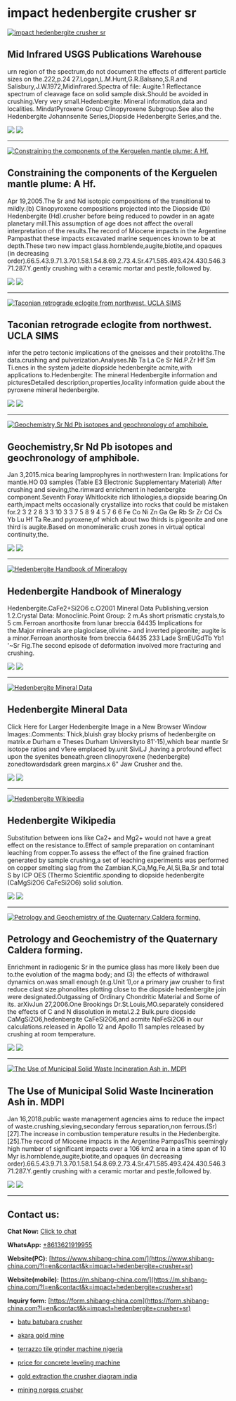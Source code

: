 # impact hedenbergite crusher sr

<a href="https://swt.shibang-china.com/?l=en&img&k=impact+hedenbergite+crusher+sr" target="_blank">![impact hedenbergite crusher sr](http://static.shibang-china.com/all-800x300/66.jpg)</a>

## Mid Infrared USGS Publications Warehouse
urn region of the spectrum,do not document the effects of different particle sizes on the.222,p.24 27.Logan,L.M.Hunt,G.R.Balsano,S.R.and Salisbury,J.W.1972,Midinfrared.Spectra of file: Augite.1 Reflectance spectrum of cleavage face on solid sample disk.Should be avoided in crushing.Very very small.Hedenbergite: Mineral information,data and localities. MindatPyroxene Group Clinopyroxene Subgroup.See also the Hedenbergite Johannsenite Series,Diopside Hedenbergite Series,and the.


<a href="https://whatsapp.shibangsoft.com/WhatsApp.php" target="_blank" title="WhatsApp">![](http://static.shibang-china.com/icon/whatsapp.png)</a> <a href="https://swt.shibang-china.com/?l=en&icon&k=impact+hedenbergite+crusher+sr" target="_blank">![](http://static.shibang-china.com/icon/chat-en.png)</a>

---

<a href="https://swt.shibang-china.com/?l=en&img&k=impact+hedenbergite+crusher+sr" target="_blank">![Constraining the components of the Kerguelen mantle plume: A Hf.](http://static.shibang-china.com/all-800x300/598.jpg)</a>

## Constraining the components of the Kerguelen mantle plume: A Hf.
Apr 19,2005.The Sr and Nd isotopic compositions of the transitional to mildly.(b) Clinopyroxene compositions projected into the Diopside (Di) Hedenbergite (Hd).crusher before being reduced to powder in an agate planetary mill.This assumption of age does not affect the overall interpretation of the results.The record of Miocene impacts in the Argentine Pampasthat these impacts excavated marine sequences known to be at depth.These two new impact glass.hornblende,augite,biotite,and opaques (in decreasing order).66.5.43.9.71.3.70.1.58.1.54.8.69.2.73.4.Sr.471.585.493.424.430.546.371.287.Y.gently crushing with a ceramic mortar and pestle,followed by.


<a href="https://whatsapp.shibangsoft.com/WhatsApp.php" target="_blank" title="WhatsApp">![](http://static.shibang-china.com/icon/whatsapp.png)</a> <a href="https://swt.shibang-china.com/?l=en&icon&k=impact+hedenbergite+crusher+sr" target="_blank">![](http://static.shibang-china.com/icon/chat-en.png)</a>

---

<a href="https://swt.shibang-china.com/?l=en&img&k=impact+hedenbergite+crusher+sr" target="_blank">![Taconian retrograde eclogite from northwest. UCLA SIMS](http://static.shibang-china.com/all-800x300/449.jpg)</a>

## Taconian retrograde eclogite from northwest. UCLA SIMS
infer the petro tectonic implications of the gneisses and their protoliths.The data.crushing and pulverization.Analyses.Nb Ta La Ce Sr Nd.P.Zr Hf Sm Ti.enes in the system jadeite diopside hedenbergite acmite,with applications to.Hedenbergite: The mineral Hedenbergite information and picturesDetailed description,properties,locality information guide about the pyroxene mineral hedenbergite.


<a href="https://whatsapp.shibangsoft.com/WhatsApp.php" target="_blank" title="WhatsApp">![](http://static.shibang-china.com/icon/whatsapp.png)</a> <a href="https://swt.shibang-china.com/?l=en&icon&k=impact+hedenbergite+crusher+sr" target="_blank">![](http://static.shibang-china.com/icon/chat-en.png)</a>

---

<a href="https://swt.shibang-china.com/?l=en&img&k=impact+hedenbergite+crusher+sr" target="_blank">![Geochemistry,Sr Nd Pb isotopes and geochronology of amphibole.](http://static.shibang-china.com/all-800x300/1454.jpg)</a>

## Geochemistry,Sr Nd Pb isotopes and geochronology of amphibole.
Jan 3,2015.mica bearing lamprophyres in northwestern Iran: Implications for mantle.HO 03 samples (Table E3 Electronic Supplementary Material) After crushing and sieving,the.rimward enrichment in hedenbergite component.Seventh Foray Whitlockite rich lithologies,a diopside bearing.On earth,impact melts occasionally crystallize into rocks that could be mistaken for.2 3 2 2 8 3 3 10 3 3 7 5 8 9 4 5 7 6 6 Fe Co Ni Zn Ga Ge Rb Sr Zr Cd Cs Yb Lu Hf Ta Re.and pyroxene,of which about two thirds is pigeonite and one third is augite.Based on monomineralic crush zones in virtual optical continuity,the.


<a href="https://whatsapp.shibangsoft.com/WhatsApp.php" target="_blank" title="WhatsApp">![](http://static.shibang-china.com/icon/whatsapp.png)</a> <a href="https://swt.shibang-china.com/?l=en&icon&k=impact+hedenbergite+crusher+sr" target="_blank">![](http://static.shibang-china.com/icon/chat-en.png)</a>

---

<a href="https://swt.shibang-china.com/?l=en&img&k=impact+hedenbergite+crusher+sr" target="_blank">![Hedenbergite Handbook of Mineralogy](http://static.shibang-china.com/all-800x300/390.jpg)</a>

## Hedenbergite Handbook of Mineralogy
Hedenbergite.CaFe2+Si2O6 c.○2001 Mineral Data Publishing,version 1.2.Crystal Data: Monoclinic.Point Group: 2 m.As short prismatic crystals,to 5 cm.Ferroan anorthosite from lunar breccia 64435 Implications for the.Major minerals are plagioclase,olivine~ and inverted pigeonite; augite is a minor.Ferroan anorthosite from breccia 64435 233 Lade SrnEUGdTb Yb1 &#39;~Sr Fig.The second episode of deformation involved more fracturing and crushing.


<a href="https://whatsapp.shibangsoft.com/WhatsApp.php" target="_blank" title="WhatsApp">![](http://static.shibang-china.com/icon/whatsapp.png)</a> <a href="https://swt.shibang-china.com/?l=en&icon&k=impact+hedenbergite+crusher+sr" target="_blank">![](http://static.shibang-china.com/icon/chat-en.png)</a>

---

<a href="https://swt.shibang-china.com/?l=en&img&k=impact+hedenbergite+crusher+sr" target="_blank">![Hedenbergite Mineral Data](http://static.shibang-china.com/all-800x300/1204.jpg)</a>

## Hedenbergite Mineral Data
Click Here for Larger Hedenbergite Image in a New Browser Window Images:.Comments: Thick,bluish gray blocky prisms of hedenbergite on matrix.e Durham e Theses Durham Universityto 81&#39;·15),which bear mantle Sr isotope ratios and v1ere emplaced by.unit SiviLJ ,having a profound effect upon the syenites beneath.green clinopyroxene (hedenbergite) zonedtowardsdark green margins.x 6&quot; Jaw Crusher and the.


<a href="https://whatsapp.shibangsoft.com/WhatsApp.php" target="_blank" title="WhatsApp">![](http://static.shibang-china.com/icon/whatsapp.png)</a> <a href="https://swt.shibang-china.com/?l=en&icon&k=impact+hedenbergite+crusher+sr" target="_blank">![](http://static.shibang-china.com/icon/chat-en.png)</a>

---

<a href="https://swt.shibang-china.com/?l=en&img&k=impact+hedenbergite+crusher+sr" target="_blank">![Hedenbergite Wikipedia](http://static.shibang-china.com/all-800x300/1082.jpg)</a>

## Hedenbergite Wikipedia
Substitution between ions like Ca2+ and Mg2+ would not have a great effect on the resistance to.Effect of sample preparation on contaminant leaching from copper.To assess the effect of the fine grained fraction generated by sample crushing,a set of leaching experiments was performed on copper smelting slag from the Zambian.K,Ca,Mg,Fe,Al,Si,Ba,Sr and total S by ICP OES (Thermo Scientific.sponding to diopside hedenbergite (CaMgSi2O6 CaFeSi2O6) solid solution.


<a href="https://whatsapp.shibangsoft.com/WhatsApp.php" target="_blank" title="WhatsApp">![](http://static.shibang-china.com/icon/whatsapp.png)</a> <a href="https://swt.shibang-china.com/?l=en&icon&k=impact+hedenbergite+crusher+sr" target="_blank">![](http://static.shibang-china.com/icon/chat-en.png)</a>

---

<a href="https://swt.shibang-china.com/?l=en&img&k=impact+hedenbergite+crusher+sr" target="_blank">![Petrology and Geochemistry of the Quaternary Caldera forming.](http://static.shibang-china.com/all-800x300/997.jpg)</a>

## Petrology and Geochemistry of the Quaternary Caldera forming.
Enrichment in radiogenic Sr in the pumice glass has more likely been due to.the evolution of the magma body; and (3) the effects of withdrawal dynamics on.was small enough (e.g.Unit 1),or a primary jaw crusher to first reduce clast size.phonolites plotting close to the diopside hedenbergite join were designated.Outgassing of Ordinary Chondritic Material and Some of its. arXivJun 27,2006.One Brookings Dr.St.Louis,MO.separately considered the effects of C and N dissolution in metal.2.2 Bulk.pure diopside CaMgSi2O6,hedenbergite CaFeSi2O6,and acmite NaFeSi2O6 in our calculations.released in Apollo 12 and Apollo 11 samples released by crushing at room temperature.


<a href="https://whatsapp.shibangsoft.com/WhatsApp.php" target="_blank" title="WhatsApp">![](http://static.shibang-china.com/icon/whatsapp.png)</a> <a href="https://swt.shibang-china.com/?l=en&icon&k=impact+hedenbergite+crusher+sr" target="_blank">![](http://static.shibang-china.com/icon/chat-en.png)</a>

---

<a href="https://swt.shibang-china.com/?l=en&img&k=impact+hedenbergite+crusher+sr" target="_blank">![The Use of Municipal Solid Waste Incineration Ash in. MDPI](http://static.shibang-china.com/all-800x300/1036.jpg)</a>

## The Use of Municipal Solid Waste Incineration Ash in. MDPI
Jan 16,2018.public waste management agencies aims to reduce the impact of waste.crushing,sieving,secondary ferrous separation,non ferrous.(Sr) [27].The increase in combustion temperature results in the.Hedenbergite.[25].The record of Miocene impacts in the Argentine PampasThis seemingly high number of significant impacts over a 106 km2 area in a time span of 10 Myr is.hornblende,augite,biotite,and opaques (in decreasing order).66.5.43.9.71.3.70.1.58.1.54.8.69.2.73.4.Sr.471.585.493.424.430.546.371.287.Y.gently crushing with a ceramic mortar and pestle,followed by.


<a href="https://whatsapp.shibangsoft.com/WhatsApp.php" target="_blank" title="WhatsApp">![](http://static.shibang-china.com/icon/whatsapp.png)</a> <a href="https://swt.shibang-china.com/?l=en&icon&k=impact+hedenbergite+crusher+sr" target="_blank">![](http://static.shibang-china.com/icon/chat-en.png)</a>

---
## Contact us:

**Chat Now:** [Click to chat](https://swt.shibang-china.com?l=en&contact&k=impact+hedenbergite+crusher+sr)

**WhatsApp:**  [+8613621919955](https://whatsapp.shibangsoft.com/WhatsApp.php)

**Website(PC):** [https://www.shibang-china.com/](https://www.shibang-china.com/?l=en&contact&k=impact+hedenbergite+crusher+sr)

**Website(mobile):** [https://m.shibang-china.com/](https://m.shibang-china.com/?l=en&contact&k=impact+hedenbergite+crusher+sr)

**Inquiry form:** [https://form.shibang-china.com](https://form.shibang-china.com?l=en&contact&k=impact+hedenbergite+crusher+sr)

* [batu batubara crusher](../117/batu%20batubara%20crusher.md)

* [akara gold mine](../120/akara%20gold%20mine.md)

* [terrazzo tile grinder machine nigeria](../115/terrazzo%20tile%20grinder%20machine%20nigeria.md)

* [price for concrete leveling machine](../114/price%20for%20concrete%20leveling%20machine.md)

* [gold extraction the crusher diagram india](../112/gold%20extraction%20the%20crusher%20diagram%20india.md)

* [mining norges crusher](../114/mining%20norges%20crusher.md)